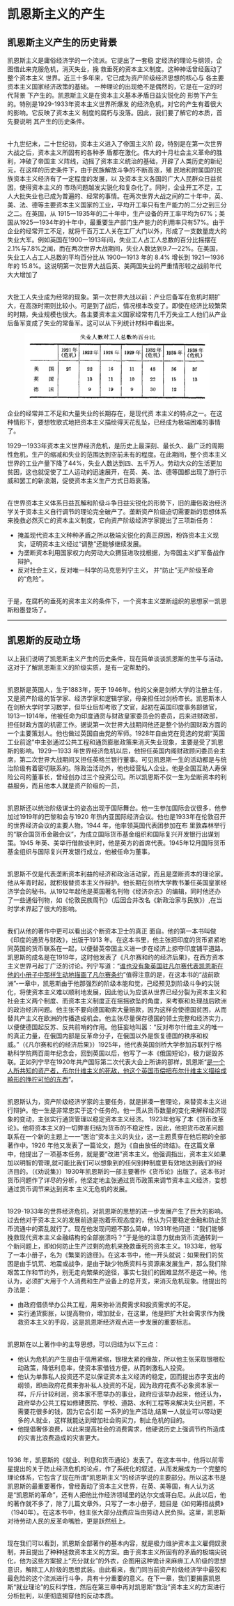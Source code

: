 # 凯恩斯主义的产生

## 凯恩斯主义产生的历史背景

凯恩斯主义是庸俗经济学的一个流派。它提出了一套稳
定经济的理论与纲领，企图借此来克服危机，消灭失业，挽
救垂死的资本主义制度。这种神话曾经轰动了整个资本主义
世界。近三十多年来，它已成为资产阶级经济思想的核心与
各主要资本主义国家经济政策的基础。
一种理论的出现绝不是偶然的，它是在一定的时代背景
下产生的。凯恩斯主义是在资本主义基本矛盾日益尖锐化的
形势下产生的。特别是1929-1933年资本主义世界所爆发
的经济危机，对它的产生有着很大的影响。它反映了资本主义
制度的腐朽与没落。因此，我们要了解它的本质，首先要说明
其产生的历史条件。


\
十九世纪末，二十世纪初，资本主义进入了帝国主义阶
段，特别是在第一次世界大战之后，资本主义所固有的各种矛
盾都在激化。伟大的十月社会主义革命的胜利，冲破了帝国主
义阵线，动摇了资本主义统治的基础，开辟了人类历史的新纪
元，在这样的历史条件下，由于民族解放斗争的不断高涨，殖
民地和附属国的民族资本主义经济有了一定程度的发展，以
及资本主义各国的广大人民群众日益贫困，使得资本主义的
市场问题越发尖锐化和复杂化了。同时，企业开工不足，工人大批失业也已成为普遍的、经常的事情。在两次世界大战之间的二十年中，英、美、法、德等主要资本主义国家的工业，平均开工率只有生产能力的二分之到三分之二。在英国，从 1915一1935年的二十年中，生产设备的开工率平均为67%；美国从1925一1934年的十年中，最重要生产部门生产能力的利用率只有57%。由于企业的经常开工不足，就将千百万工人关在工厂大门以外，形成了一支数量庞大的失业大军。例如英国在1900一1913年间，失业工人占工人总数的百分比摇摆在2.1%与7.8%之闻，而在两次世界大战期间，失业人数达到9.7一22%。在美国，失业工人占工人总数的平均百分比从 1900一1913 年的 8.4% 增长到 1921一1936 年的 15.8%。这说明第一次世界大战后英、美两国失业的严重情形较之战前年代大大增加了


\
大批工人失业成为经常的现象。第一次世界大战以前：产业后备军在危机时期扩大，在高涨时期则比较小。可是到了战后，情况根本改变了。即使在经济比较繁荣的时期，失业规模也很大。各主要资本主义国家经常有几千万失业工人他们从产业后备军变成了失业的常备军。这可以从下列统计材料中看出来。

<figure><img src="../.gitbook/assets/{D2F87AF1-7F24-45E8-9428-1099797756EB}.png" alt=""><figcaption></figcaption></figure>



企业的经常并工不足和大量失业的长期存在，是现代资
本主义的特点之一。在这种情形下，要想牧歌式地把资本主义描绘得天花乱坠，已经成为极端困难的事情了。


1929一1933年资本主义世界经济危机，是历史上最深刻、最长久、最广泛的周期性危机，生产的缩减和失业的范围达到空前未有的程度。在此期间，整个资本主义世界的工业产量下降了44%，失业人数达到四、五千万人。劳动大众的生活更加贫困，这也就促使了工人运动的迅速展开，在英、美、法、德等国都出现了游行示威和罢工的新浪潮，促使资本主义生产方式日趋衰落。


\
在世界资本主义体系日益瓦解和阶级斗争日益尖锐化的形势下，旧的庸俗政治经济学关于资本主义自行调节的理论完全破产了。垄断资产阶级迫切需要新的思想体系来挽救必然灭亡的资本主义制度，它向资产阶级经济学家提出了三项新任务：

* 掩盖现代资本主义种种矛盾之所以极端尖锐化的真正原因，粉饰资本主义现实，证明资本主义经过“调整”还能够继续发展。
* 为垄断资本利用国家权力向劳动大众猬狂进攻找根据，为帝国主义扩军备战作辩护。
* 反对社会主义，反对唯一科学的马克思列宁主义，
  并“防止”无产阶级革命的“危险”。


\
于是，在腐朽的垂死的资本主义的条件下，一个资本主义垄断组织的思想家一凯恩斯粉墨登场了。

***

## 凯恩斯的反动立场

以上我们说明了凯恩斯主义产生的历史条件，现在简单谈谈凯恩斯的生平与活动。这对于了解凯恩斯主义的阶级实质，是有一定帮助的。


\
凯恩斯是英国人，生于1883年，死于 1946年。他的父亲是剑桥大学的注册主任，又是资产阶级的哲学家、经济学家和逻辑学家，母亲担任过剑桥市长。凯恩斯本人在剑桥大学时学习数学，但毕业后却考取了文官，起初在英国印度事务部做官，1913一1914年，他被任命为印度通货与财政皇家委员会的委员，后来进财政部，担任财政方面的机密工作。据说第一次世界大战期间他还是整个协约国财政方面的一个主要策划人。他也做过英国自由党的军师。1928年自由党在竞选的党纲“英国工业前途”中主张通过公共工程和通货膨胀政策来消灭失业现象，主要是受了凯恩斯的影响。1929一1933 年世界经济危机以后，他担任英国内阁财政顾问委员会主席，第二次世界大战期间又担任英格兰银行董事。可见凯恩斯一生的活动都是与统治阶级有着密切联系的。除政治活动外，他也经营私人企业。他是全国互助人寿保险公司的董事长，曾经创办过三个投资公司。所以凯恩斯不仅一生为垒断资本的利益服务，而且他本人就是资产阶级的一员，


\
凯恩斯还以统治阶级谋士的姿态出现于国际舞台。他一生参加国际会议很多，他参加过1919年的巴黎和会与1920 年热内亚国际经济会议。他也是1933年在伦敦召开的世界经济会议的主要人物。1944 年，他率领英国代表团参加在布
里敦森林举行的“联合国货币金融会议”，为成立国际货币基金组织和国际复兴开发银行出谋划策。1945 年英、美举行借款谈判时，他是英方的首席代表。1945年12月国际货币基金组织与国际复兴开发银行成立，他被任命为董事。


\
凯恩斯不仅是代表垄断资本利益的经济和政治活动家，而且是垄断资本的理论家。他从年青时起，就积极替资本主义作辩护。他长期在剑桥大学教书兼任英国皇家经济学会的秘书。从1912年起他是英国著名刊物《经济杂志》的编辑，同时他还办了一些通俗刊物，如《伦敦民族周刊》（后因合并改名《新政治家与民族》）,在当时学术界起了很大的影响。


\
我们从他的著作中更可以看出这个断资本卫士的真正
面自。他的第一本书叫做《印度的通货与财政》，出版于1913 年。在这本书里，他主张把印度的货币紧紧地同英国的货币联系在一起，以便替英帝国主义进一步在经济上掠夺印度铺平道路。凯恩斯的成名是在1919年，这时他发表了《凡尔赛和约的经济后果》，在西方资本主义世界弓起丁广泛的讨论。列宁写道：“[谁也没有象英国驻凡尔赛代表凯恩斯在他的小册子中那样生动地描画了凡尔赛条约](https://www.marxists.org/chinese/lenin-cworks/40/021.htm)”值得注意的是，在这本书的“战前欧洲”-一章中，凯恩斯由于他那强烈的阶级本能和觉，己经预见到阶级斗争的尖锐化，将使资本主义难以顺利地发展，因此他认为应该从世界已经分裂为资本主义和社会主义两个制度、而资本主义制度正在摇摇欲坠的角度，来考察和处理战后欧洲的政治经济问题。他主张不要向德国勒索大量赔款，因为这样会使德国贫困，从而替共产主义在欧洲的传播造成机会。他主张尽量保存德国的领土完整和经济实力，以便使德国起反苏、反共前哨的作用。他狂妄地叫嚣：“反对布尔什维主义的唯一的真正力量，在俄国内部是反革命分子，在俄国以外是恢复德国的秩序和权威。”（《凡尔赛和约的经济后果》）1925年，他代表英国剑桥大学参加苏联列宁格勒科学院两百周年纪念会，回到英国以后，他写了一本《俄国短论》，极力诞毁苏联。正如列宁早在1920年共产国际第二次代表大会上所讲的那样，凯恩斯“[是一个人所共知的资产者，布尔什维主义的死敌，他这个英国市偿把布尔什维主义描绘成畸形的挣拧可怕的东西](https://www.marxists.org/chinese/communist-international/2-192007-08/013.htm#4)”。


\
凯恩斯认为，资产阶级经济学家的主要任务，就是拼凑一套理论，来替资本主义进行辩护。他一生是非常忠实于这个任务的。他一贯从货币数量的变化来解释经济现象的变动，主张实行通货管理以稳定资本主义经济。 1923年他写了本《货币改革论》。他将资本主义的一切弊害归结为货币的不稳定性，因此，他把货币改革问题联系在一个新的主题上一一“医治”资本主义的失业，这一主题贯穿在他后期的全部著作中。1926 年他又发表了一篇论文，题为《自由放任的终结》。在这篇文章中，他提出了一项基本任务，就是要“改进”资本主义。他强调指出，资本主义如果加以明智的管理,就可能比我们可以想象到的任何别种制度更有效地达到我们的经济目的。（《劝说集》）1930年凯恩斯的一部主要著作《货币论》出版了。这本书对货币问题作了详尽的分析，他坚定地主张通过货币政策来调节资本主义经济，妄想通过货币调节来达到资本
主义无危机的发展。


\
1929-1933年的世界经济危机，对凯恩斯的思想的进一步发展产生了巨大的影响。过去他对于资本主义的发展前途是抱着乐观态度的，他认为只要稳定金融和防止货币流通中的紊乱就行了。现在他发现问题不那么简单，1931年他问道：“我们能够挽救现代资本主义金融结构的全部崩溃吗？”于是他的注意力就由货币流通转到一个新问题上，即如何防止生产过剩的危机来挽救垂死的资本主义。1933年，他写了一本小册子，名为《繁枼的途径》。在这本书中，他一开头就说：如果我们的贫困是由手饥荒、地震或战争，是由于缺少物质资料与资源来发展生产，那么我们除艰苦工作和节约外，别无走向繁柴的途径，事实七我们的困难显然不是这一种。他认为，必须扩大用于个人消费和生产设备上的总开支，来消灭危机现象。他提出的办法是：

* 由政府借债举办公共工程，用来弥补消费需求和投资需求的不足。
* 实行通货膨胀，以提高物价，增加就业，在这里，他是把扩大社会需求作为挽救资本主义的手段，这是凯恩斯经济观点进一步发展的重要标志。


\
凯恩斯在以上著作中的主导思想，可以归结为以下三点：

* 他认为危机的产生是由于信用紧缩，银根太紧的缘故，所以他主张采取银根松动政策，降低利息率，使资本家借钱方便，从而刺激私人投资。
* 他认为单靠私人投资还不足以保证资本主义经济的稳定，因而提出赤字支出的纲领，即由政府花费来弥补私人投资的不足，因为政府花费不必象资本家一样，斤斤计较利润，资本家不愿举办的事业，政府应该举办起来，他还认为，政府举办公共工程如修建医院、学校、道路、水利工程等来解决失业问题，不需要花很多的钱，因为它会引起
  一系列的生产活动,结果一人就业可以带动更多的人就业，这样就能达到增加社会购买力，制止危机的目的。
* 他提倡奢侈浪费，以此来提高社会的消费需求，他硬说历史上强调节约所造成的灾害比浪费造成的灾害更大。


\
1936 年，凯恩斯的《就业、利息和货币通论》发表了。在这本书中，他将以前零星提出的关于防止经济危机的论点，作了系统化的叙述，从而发展成为一个完整的理论体系，它包含了现在所谓“凯恩斯主义”的经济学说的主要部分。所以这本书是凯恩斯的最重要著作，曾经轰动了资本主义世界，在英、美等国，有人认为这是“凯恩斯的革命”，还有人把他比作经济领域里的达尔文或哥白尼。从此以后，他的著作就不多了，除了儿篇文章外，只写了一本小册子，题目是《如何筹措战费》（1940年）。在这本书中，他主张大部分战费应当由劳动人民负担。这里，凯恩斯对待劳动人民的反革命嘴脸，更是跃然纸上。


\
现在我们可以看到，凯恩斯全部著作的基本内容，就是极力维护资本主义雇佣奴隶制，并且提出了种种拯救资本主义的方案。由于资本主义所固有的矛盾的极端尖锐化，他为这些方案披上“充分就业”的外衣，企图用这种诡计来麻痹工人阶级的思想意识，解除工人阶级的思想武装。由此看来，我门同当前资产阶级经济学中最狡和最危险的这个流派进行斗争，具有十分重要的意义。在下一章，我们要揭露凯恩斯“就业理论”的反科学性，然后在第三章中再对凯恩斯“救治”资本主义的方案进行分析批判，以便彻底揭穿他的反动本质。



